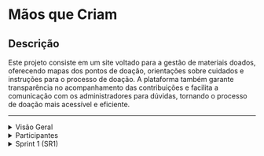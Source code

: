 # Mãos que Criam

## Descrição
Este projeto consiste em um site voltado para a gestão de materiais doados, oferecendo mapas dos pontos de doação, orientações sobre cuidados e instruções para o processo de doação. A plataforma também garante transparência no acompanhamento das contribuições e facilita a comunicação com os administradores para dúvidas, tornando o processo de doação mais acessível e eficiente.

---

<details>
  <summary>Visão Geral</summary> <br>
  
  Este projeto visa facilitar a gestão de doações de materiais, oferecendo uma interface intuitiva e um acompanhamento transparente para os usuários.
</details>

<details>
  <summary>Participantes</summary> <br>
  
  1. **Ana Maria Brito** - ambcbm@cesar.school
  2. **Fabiana Coelho Souza Leão** - fcsls@cesar.school
  3. **Irvin Amilcar** - iafbs@cesar.school
  4. **Joana Flora** - jfps@cesar.school
  5. **João Pedro Moraes** - jpmb@cesar.school
  6. **Julia Maria Teixeira** - jmst@cesar.school
  7. **Lucas Calabria** - lvc@cesar.school
  8. **Lucas Rodrigues** - lrc@cesar.school
  9. **Luiz Felipe Andreto** - lfan@cesar.school
  10. **Mariana Fernandes** - mfs5@cesar.school
  11. **Vítor César** - vcsa@cesar.school
</details>

<details>
  <summary>Sprint 1 (SR1)</summary>

  ### 1. Histórias do Usuário
  As cinco histórias do usuário identificadas para esta sprint podem ser acessadas no documento a seguir:
  
  - [Documento com as Histórias de Usuário](https://docs.google.com/document/d/1pfAEIsNdx9C4h-jXsui-TPJ3-hrMtVjZTtU1hR8ykjA/mobilebasic)
  
  ### 2. Histórias Implementadas
  As duas histórias do usuário que foram implementadas nesta sprint podem ser acessadas no documento a seguir:
  
  - [Documento com as Histórias Implementadas](https://docs.google.com/document/d/1lh82iDWUn6GZXV5dyGe255BpOoegMHVbqKWRRePGjhM/edit?usp=sharing)
  
  ### 3. Protótipo de Baixa Fidelidade e Screencast
  Um protótipo de baixa fidelidade foi desenvolvido para validar o fluxo inicial da aplicação. Abaixo está o link para o protótipo e um screencast demonstrando seu uso.
  
  - [Link para o protótipo](#)
  - [Link para o screencast](#)
  
  ### 4. Diagrama de Atividades
  O diagrama de atividades descrevendo o fluxo do sistema foi incluído abaixo. Ele apresenta o processo desde a doação até o acompanhamento das contribuições pelos administradores.
  
  - [Diagrama de Atividades](#)
  
  ### 5. Issue/Bug Tracker Atualizado
  O issue/bug tracker foi mantido atualizado no GitHub, e abaixo está um print de tela demonstrando o rastreamento de bugs e progresso do projeto.
  
  - [Issue Tracker](#)
  
  ### 6. Deployment em Produção
  As histórias de usuário implementadas foram publicadas em produção no Azure. Seguem o link e as instruções para acessar o sistema, além de um screencast com uma demonstração de uso.
  
  - [Link para o sistema em produção no Azure](#)
  - [Screencast de uso do sistema](#)
  
  ### 7. Programação em Par

  Segue o link para o relatório detalhado sobre o nosso uso da prática de Programação em Par.

  - [Relatório programação em par](https://docs.google.com/document/d/1S0l-k7ziQWvNZi77SQb9EfEVr5BQFjDvAyyH47iYN0U/edit?usp=sharing)

</details>

